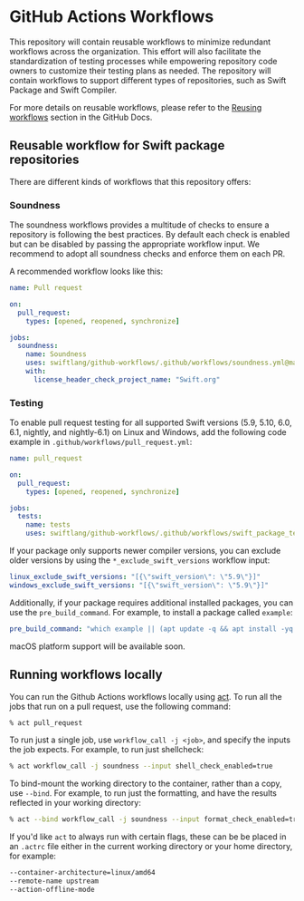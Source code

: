 # GitHub Actions Workflows

This repository will contain reusable workflows to minimize redundant workflows
across the organization. This effort will also facilitate the standardization of
testing processes while empowering repository code owners to customize their
testing plans as needed. The repository will contain workflows to support
different types of repositories, such as Swift Package and Swift Compiler.

For more details on reusable workflows, please refer to the [Reusing
workflows](https://docs.github.com/en/actions/using-workflows/reusing-workflows)
section in the GitHub Docs.

## Reusable workflow for Swift package repositories

There are different kinds of workflows that this repository offers:

### Soundness

The soundness workflows provides a multitude of checks to ensure a repository is
following the best practices. By default each check is enabled but can be
disabled by passing the appropriate workflow input. We recommend to adopt all
soundness checks and enforce them on each PR.

A recommended workflow looks like this:

```yaml
name: Pull request

on:
  pull_request:
    types: [opened, reopened, synchronize]

jobs:
  soundness:
    name: Soundness
    uses: swiftlang/github-workflows/.github/workflows/soundness.yml@main
    with:
      license_header_check_project_name: "Swift.org"
```

### Testing

To enable pull request testing for all supported Swift versions (5.9, 5.10,
6.0, 6.1, nightly, and nightly-6.1) on Linux and Windows, add the following code example in
`.github/workflows/pull_request.yml`:

```yaml
name: pull_request

on:
  pull_request:
    types: [opened, reopened, synchronize]

jobs:
  tests:
    name: tests
    uses: swiftlang/github-workflows/.github/workflows/swift_package_test.yml@main
```

If your package only supports newer compiler versions, you can exclude older
versions by using the `*_exclude_swift_versions` workflow input:

```yaml
linux_exclude_swift_versions: "[{\"swift_version\": \"5.9\"}]"
windows_exclude_swift_versions: "[{\"swift_version\": \"5.9\"}]"
```

Additionally, if your package requires additional installed packages, you can
use the `pre_build_command`. For example, to install a package called
`example`:

```yaml
pre_build_command: "which example || (apt update -q && apt install -yq example"
```

macOS platform support will be available soon.

## Running workflows locally

You can run the Github Actions workflows locally using
[act](https://github.com/nektos/act). To run all the jobs that run on a pull
request, use the following command:

```bash
% act pull_request
```

To run just a single job, use `workflow_call -j <job>`, and specify the inputs
the job expects. For example, to run just shellcheck:

```bash
% act workflow_call -j soundness --input shell_check_enabled=true
```

To bind-mount the working directory to the container, rather than a copy, use
`--bind`. For example, to run just the formatting, and have the results
reflected in your working directory:

```bash
% act --bind workflow_call -j soundness --input format_check_enabled=true
```

If you'd like `act` to always run with certain flags, these can be be placed in
an `.actrc` file either in the current working directory or your home
directory, for example:

```bash
--container-architecture=linux/amd64
--remote-name upstream
--action-offline-mode
```
